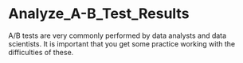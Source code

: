 # Analyze_A-B_Test_Results
A/B tests are very commonly performed by data analysts and data scientists. It is important that you get some practice working with the difficulties of these.
